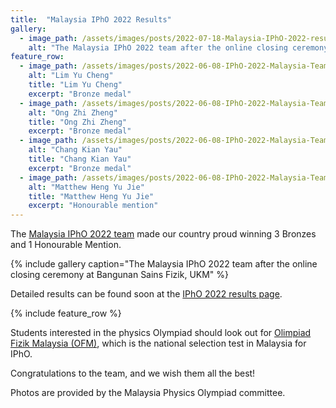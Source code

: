 ```yaml
---
title:  "Malaysia IPhO 2022 Results"
gallery:
  - image_path: /assets/images/posts/2022-07-18-Malaysia-IPhO-2022-results/ipho-2022-mys-results.jpeg
    alt: "The Malaysia IPhO 2022 team after the online closing ceremony at Bangunan Sains Fizik, UKM"
feature_row:
  - image_path: /assets/images/posts/2022-06-08-IPhO-2022-Malaysia-Team/lim-yu-cheng.jpg
    alt: "Lim Yu Cheng"
    title: "Lim Yu Cheng"
    excerpt: "Bronze medal"
  - image_path: /assets/images/posts/2022-06-08-IPhO-2022-Malaysia-Team/ong-zhi-zheng.jpg
    alt: "Ong Zhi Zheng"
    title: "Ong Zhi Zheng"
    excerpt: "Bronze medal"
  - image_path: /assets/images/posts/2022-06-08-IPhO-2022-Malaysia-Team/chang-kian-yau.jpg
    alt: "Chang Kian Yau"
    title: "Chang Kian Yau"
    excerpt: "Bronze medal"
  - image_path: /assets/images/posts/2022-06-08-IPhO-2022-Malaysia-Team/matthew.jpg
    alt: "Matthew Heng Yu Jie"
    title: "Matthew Heng Yu Jie"
    excerpt: "Honourable mention"
---
```


The [Malaysia IPhO 2022 team]((/IPhO-2022-Malaysia-Team/)) made our country proud winning 3 Bronzes and 1 Honourable Mention.

{% include gallery caption="The Malaysia IPhO 2022 team after the online closing ceremony at Bangunan Sains Fizik, UKM" %}

Detailed results can be found soon at the [IPhO 2022 results page](https://ipho2022.com/results/).

{% include feature_row %}

Students interested in the physics Olympiad should look out for [Olimpiad Fizik Malaysia (OFM)](/ipho), which is the national selection test in Malaysia for IPhO.

Congratulations to the team, and we wish them all the best!

Photos are provided by the Malaysia Physics Olympiad committee.